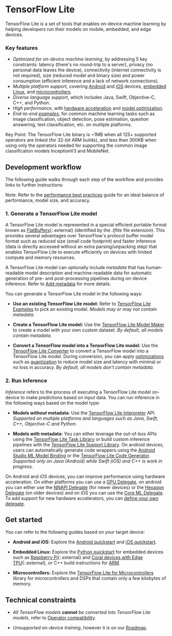 # TensorFlow Lite

TensorFlow Lite is a set of tools that enables on-device machine learning by
helping developers run their models on mobile, embedded, and edge devices.

### Key features

-   *Optimized for on-device machine learning*, by addressing 5 key constraints:
    latency (there's no round-trip to a server), privacy (no personal data
    leaves the device), connectivity (internet connectivity is not required),
    size (reduced model and binary size) and power consumption (efficient
    inference and a lack of network connections).
-   *Multiple platform support*, covering [Android](../android) and [iOS](ios)
    devices, [embedded Linux](python), and
    [microcontrollers](../microcontrollers).
-   *Diverse language support*, which includes Java, Swift, Objective-C, C++,
    and Python.
-   *High performance*, with [hardware acceleration](../performance/delegates)
    and [model optimization](../performance/model_optimization).
-   *End-to-end [examples](../examples)*, for common machine learning tasks such
    as image classification, object detection, pose estimation, question
    answering, text classification, etc. on multiple platforms.

Key Point: The TensorFlow Lite binary is ~1MB when all 125+ supported operators
are linked (for 32-bit ARM builds), and less than 300KB when using only the
operators needed for supporting the common image classification models
InceptionV3 and MobileNet.

## Development workflow

The following guide walks through each step of the workflow and provides links
to further instructions:

Note: Refer to the [performance best practices](../performance/best_practices)
guide for an ideal balance of performance, model size, and accuracy.

### 1. Generate a TensorFlow Lite model

A TensorFlow Lite model is represented in a special efficient portable format
known as [FlatBuffers](https://google.github.io/flatbuffers/){:.external}
(identified by the *.tflite* file extension). This provides several advantages
over TensorFlow's protocol buffer model format such as reduced size (small code
footprint) and faster inference (data is directly accessed without an extra
parsing/unpacking step) that enables TensorFlow Lite to execute efficiently on
devices with limited compute and memory resources.

A TensorFlow Lite model can optionally include *metadata* that has
human-readable model description and machine-readable data for automatic
generation of pre- and post-processing pipelines during on-device inference.
Refer to [Add metadata](../models/convert/metadata) for more details.

You can generate a TensorFlow Lite model in the following ways:

*   **Use an existing TensorFlow Lite model:** Refer to
    [TensorFlow Lite Examples](../examples) to pick an existing model. *Models
    may or may not contain metadata.*

*   **Create a TensorFlow Lite model:** Use the
    [TensorFlow Lite Model Maker](../models/modify/model_maker) to create a
    model with your own custom dataset. *By default, all models contain
    metadata.*

*   **Convert a TensorFlow model into a TensorFlow Lite model:** Use the
    [TensorFlow Lite Converter](../models/convert/) to convert a TensorFlow
    model into a TensorFlow Lite model. During conversion, you can apply
    [optimizations](../performance/model_optimization) such as
    [quantization](../performance/post_training_quantization) to reduce model
    size and latency with minimal or no loss in accuracy. *By default, all
    models don't contain metadata.*

### 2. Run Inference

*Inference* refers to the process of executing a TensorFlow Lite model on-device
to make predictions based on input data. You can run inference in the following
ways based on the model type:

*   **Models *without* metadata**: Use the
    [TensorFlow Lite Interpreter](inference) API. *Supported on multiple
    platforms and languages such as Java, Swift, C++, Objective-C and Python.*

*   **Models *with* metadata**: You can either leverage the out-of-box APIs
    using the
    [TensorFlow Lite Task Library](../inference_with_metadata/task_library/overview)
    or build custom inference pipelines with the
    [TensorFlow Lite Support Library](../inference_with_metadata/lite_support).
    On android devices, users can automatically generate code wrappers using the
    [Android Studio ML Model Binding](../inference_with_metadata/codegen#mlbinding)
    or the
    [TensorFlow Lite Code Generator](../inference_with_metadata/codegen#codegen).
    *Supported only on Java (Android) while Swift (iOS) and C++ is work in
    progress.*

On Android and iOS devices, you can improve performance using hardware
acceleration. On either platforms you can use a
[GPU Delegate](../performance/gpu), on android you can either use the
[NNAPI Delegate](../android/delegates/nnapi) (for newer devices) or the
[Hexagon Delegate](../android/delegates/hexagon) (on older devices) and on
iOS you can use the [Core ML Delegate](../performance/coreml_delegate). To add
support for new hardware accelerators, you can
[define your own delegate](../performance/implementing_delegate).

## Get started

You can refer to the following guides based on your target device:

*   **Android and iOS:** Explore the [Android quickstart](../android/quickstart)
    and [iOS quickstart](ios).

*   **Embedded Linux:** Explore the [Python quickstart](python) for embedded
    devices such as [Raspberry Pi](https://www.raspberrypi.org/){:.external} and
    [Coral devices with Edge TPU](https://coral.withgoogle.com/){:.external}, or
    C++ build instructions for [ARM](build_arm).

*   **Microcontrollers:** Explore the
    [TensorFlow Lite for Microcontrollers](../microcontrollers) library for
    microcontrollers and DSPs that contain only a few kilobytes of memory.

## Technical constraints

*   *All TensorFlow models* ***cannot*** *be converted into TensorFlow Lite
    models*, refer to [Operator compatibility](ops_compatibility).

*   *Unsupported on-device training*, however it is on our [Roadmap](roadmap).
